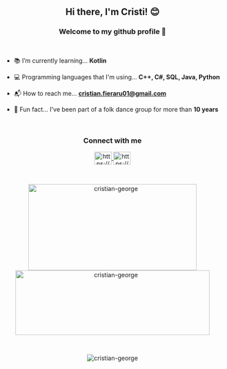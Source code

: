 <h2 align="center">Hi there, I'm Cristi! 😊</h2>

<h3 align="center">Welcome to my github profile 👋</h3>

<br>

- 📚 I’m currently learning... **Kotlin** 

- 💻 Programming languages that I'm using... **C++, C#, SQL, Java, Python**

- 📬 How to reach me... **cristian.fieraru01@gmail.com**

- 🕺 Fun fact... I've been part of a folk dance group for more than **10 years**

<br>

<h3 align="center">Connect with me</h3>
<p align="center">
  <a href="https://www.linkedin.com/in/cristian-fieraru/" target="blank">
    <img align="center" src="https://raw.githubusercontent.com/rahuldkjain/github-profile-readme-generator/master/src/images/icons/Social/linked-in-alt.svg" alt="https://www.linkedin.com/in/cristian-fieraru/" height="30" width="40" />
  </a>
  <a href="https://github.com/cristian-george" target="blank">
    <img align="center" src="https://raw.githubusercontent.com/rahuldkjain/github-profile-readme-generator/master/src/images/icons/Social/github.svg" alt="https://github.com/cristian-george" height="30" width="40" />
  </a>
</p>

<br>

<p align="center">
  <img align="center" width="390" height= "200" src="https://github-readme-stats.vercel.app/api?username=cristian-george&show_icons=true&locale=en&theme=github_dark" alt="cristian-george" />

  <img align="center" width="450" height= "150" src="https://github-readme-stats.vercel.app/api/top-langs?username=cristian-george&show_icons=true&locale=en&layout=compact&theme=github_dark" alt="cristian-george" />
</p>

<br>

<p align="center">
  <img align="center" src="https://github-readme-streak-stats.herokuapp.com/?user=cristian-george&theme=github-dark-blue" alt="cristian-george" />
</p>
